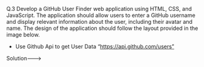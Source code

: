 Q.3 Develop a GitHub User Finder web application using HTML, CSS, and JavaScript. The application should allow users to enter a GitHub username and display relevant information about the user, including their avatar and name. The design of the application should follow the layout provided in the image below.

- Use Github Api to get User Data “https://api.github.com/users”


Solution--->